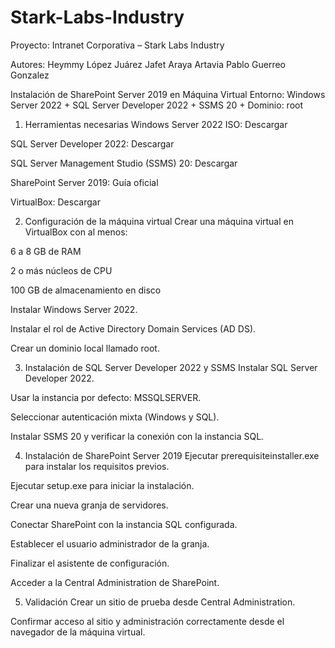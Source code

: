 # Stark-Labs-Industry

Proyecto: Intranet Corporativa – Stark Labs Industry

Autores:
Heymmy López Juárez
Jafet Araya Artavia
Pablo Guerreo Gonzalez

Instalación de SharePoint Server 2019 en Máquina Virtual
Entorno: Windows Server 2022 + SQL Server Developer 2022 + SSMS 20 + Dominio: root

1. Herramientas necesarias
Windows Server 2022 ISO: Descargar

SQL Server Developer 2022: Descargar

SQL Server Management Studio (SSMS) 20: Descargar

SharePoint Server 2019: Guía oficial

VirtualBox: Descargar

2. Configuración de la máquina virtual
Crear una máquina virtual en VirtualBox con al menos:

6 a 8 GB de RAM

2 o más núcleos de CPU

100 GB de almacenamiento en disco

Instalar Windows Server 2022.

Instalar el rol de Active Directory Domain Services (AD DS).

Crear un dominio local llamado root.

3. Instalación de SQL Server Developer 2022 y SSMS
Instalar SQL Server Developer 2022.

Usar la instancia por defecto: MSSQLSERVER.

Seleccionar autenticación mixta (Windows y SQL).

Instalar SSMS 20 y verificar la conexión con la instancia SQL.

4. Instalación de SharePoint Server 2019
Ejecutar prerequisiteinstaller.exe para instalar los requisitos previos.

Ejecutar setup.exe para iniciar la instalación.

Crear una nueva granja de servidores.

Conectar SharePoint con la instancia SQL configurada.

Establecer el usuario administrador de la granja.

Finalizar el asistente de configuración.

Acceder a la Central Administration de SharePoint.

5. Validación
Crear un sitio de prueba desde Central Administration.

Confirmar acceso al sitio y administración correctamente desde el navegador de la máquina virtual.
